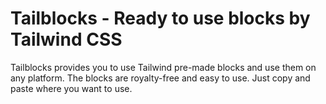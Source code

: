 <h1>Tailblocks - Ready to use blocks by Tailwind CSS</h1>
<p>Tailblocks provides you to use Tailwind pre-made blocks and use them on any platform. The blocks are royalty-free and easy to use. Just copy and paste where you want to use.</p>
